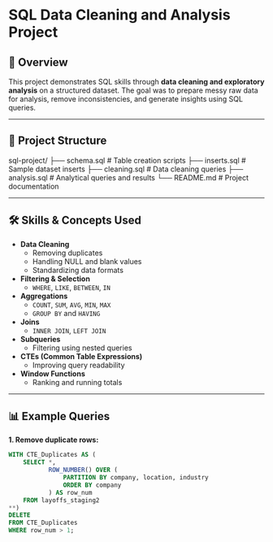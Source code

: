 # SQL Data Cleaning and Analysis Project  

## 📌 Overview  
This project demonstrates SQL skills through **data cleaning and exploratory analysis** on a structured dataset. The goal was to prepare messy raw data for analysis, remove inconsistencies, and generate insights using SQL queries.  

---

## 📂 Project Structure  
sql-project/
├── schema.sql # Table creation scripts
├── inserts.sql # Sample dataset inserts
├── cleaning.sql # Data cleaning queries
├── analysis.sql # Analytical queries and results
└── README.md # Project documentation

---

## 🛠️ Skills & Concepts Used  
- **Data Cleaning**
  - Removing duplicates  
  - Handling NULL and blank values  
  - Standardizing data formats  
- **Filtering & Selection**
  - `WHERE`, `LIKE`, `BETWEEN`, `IN`  
- **Aggregations**
  - `COUNT`, `SUM`, `AVG`, `MIN`, `MAX`  
  - `GROUP BY` and `HAVING`  
- **Joins**
  - `INNER JOIN`, `LEFT JOIN`  
- **Subqueries**
  - Filtering using nested queries  
- **CTEs (Common Table Expressions)**
  - Improving query readability  
- **Window Functions**
  - Ranking and running totals  

---

## 📊 Example Queries  

**1. Remove duplicate rows:**  
```sql
WITH CTE_Duplicates AS (
    SELECT *,
           ROW_NUMBER() OVER (
               PARTITION BY company, location, industry
               ORDER BY company
           ) AS row_num
    FROM layoffs_staging2
**)
DELETE
FROM CTE_Duplicates
WHERE row_num > 1;

